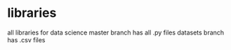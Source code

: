 # libraries
all libraries for data science
master branch has all .py files
datasets branch has .csv files
